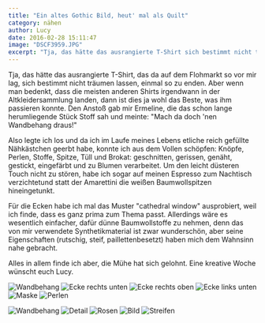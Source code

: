 ```yaml
---
title: "Ein altes Gothic Bild, heut' mal als Quilt"
category: nähen
author: Lucy
date: 2016-02-28 15:11:47
image: "DSCF3959.JPG"
excerpt: "Tja, das hätte das ausrangierte T-Shirt sich bestimmt nicht träumen lassen, einmal so zu enden."
---
```


Tja, das hätte das ausrangierte T-Shirt, das da auf dem Flohmarkt so vor mir lag, sich bestimmt nicht träumen lassen, einmal so zu enden. Aber wenn man bedenkt, dass die meisten anderen Shirts irgendwann in der Altkleidersammlung landen, dann ist dies ja wohl das Beste, was ihm passieren konnte. Den Anstoß gab mir Ermeline, die das schon lange herumliegende Stück Stoff sah und meinte: "Mach da doch 'nen Wandbehang draus!" 

Also legte ich los und da ich im Laufe meines Lebens etliche reich gefüllte Nähkästchen geerbt habe, konnte ich aus dem Vollen schöpfen: Knöpfe, Perlen, Stoffe, Spitze, Tüll und Brokat: geschnitten, gerissen, genäht, gestickt, eingefärbt und zu Blumen verarbeitet. Um den leicht düsteren Touch nicht zu stören, habe ich sogar auf meinen Espresso zum Nachtisch verzichtetund statt der Amarettini die weißen Baumwollspitzen hineingetunkt.

Für die Ecken habe ich mal das Muster "cathedral window" ausprobiert, weil ich finde, dass es ganz prima zum Thema passt. Allerdings wäre es wesentlich einfacher, dafür dünne Baumwollstoffe zu nehmen, denn das von mir verwendete Synthetikmaterial ist zwar wunderschön, aber seine Eigenschaften (rutschig, steif, paillettenbesetzt) haben mich dem Wahnsinn nahe gebracht.

Alles in allem finde ich aber, die Mühe hat sich gelohnt. Eine kreative Woche wünscht euch Lucy.

![Wandbehang](DSCF3959.JPG)
![Ecke rechts unten](DSCF3953.JPG)
![Ecke rechts oben](DSCF3954.JPG)
![Ecke links unten](DSCF3963.JPG)
![Maske](DSCF3956.JPG)
![Perlen](DSCF3961.JPG)

![Wandbehang](DSCF3952.JPG)
![Detail](DSCF3955.JPG)
![Rosen](DSCF3957.JPG)
![Bild](DSCF3960.JPG)
![Streifen](DSCF3962.JPG)

